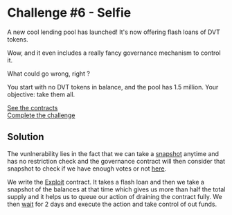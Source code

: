 # Challenge #6 - Selfie
A new cool lending pool has launched! It's now offering flash loans of DVT tokens.

Wow, and it even includes a really fancy governance mechanism to control it.

What could go wrong, right ?

You start with no DVT tokens in balance, and the pool has 1.5 million. Your objective: take them all.

[See the contracts](https://github.com/nicolasgarcia214/damn-vulnerable-defi-foundry/tree/master/src/Contracts/selfie)
<br/>
[Complete the challenge](https://github.com/nicolasgarcia214/damn-vulnerable-defi-foundry/blob/master/test/Levels/selfie/Selfie.t.sol)

## Solution 

The vunlnerability lies in the fact that we can take a [snapshot](../../../src/Contracts/DamnValuableTokenSnapshot.sol#L17) anytime and has no restriction check and the governance contract will then consider that snapshot to check if we have enough votes or not [here](../../../src/Contracts/selfie/SimpleGovernance.sol#L92).

We write the [Exploit](../../../src/Contracts/selfie/Exploit.sol) contract. It takes a flash loan and then we take a snapshot of the balances at that time which gives us more than half the total supply and it helps us to queue our action of draining the contract fully. We then [wait](./Selfie.t.sol#L48) for 2 days and execute the action and take control of out funds.
